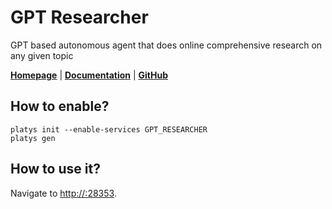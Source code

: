 # GPT Researcher

GPT based autonomous agent that does online comprehensive research on any given topic 

**[Homepage](https://gptr.dev/)** | **[Documentation](https://docs.gptr.dev/docs/gpt-researcher/introduction)** | **[GitHub](https://github.com/assafelovic/gpt-researcher)**

## How to enable?

```
platys init --enable-services GPT_RESEARCHER
platys gen
```

## How to use it?

Navigate to <http://:28353>.